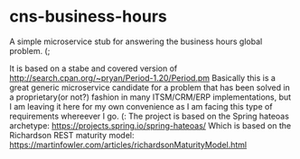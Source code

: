 # cns-business-hours
A simple microservice stub for answering the business hours global problem. (;

It is based on a stabe and covered version of http://search.cpan.org/~pryan/Period-1.20/Period.pm 
Basically this is a great generic microservice candidate for a problem that has been solved in a proprietary(or not?) fashion in many ITSM/CRM/ERP implementations, but I am leaving it here for my own convenience as I am facing this type of requirements whereever I go. (:
The project is based on the Spring hateoas archetype: https://projects.spring.io/spring-hateoas/
Which is based on the Richardson REST maturity model: https://martinfowler.com/articles/richardsonMaturityModel.html 

